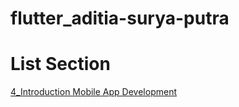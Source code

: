 # flutter_aditia-surya-putra
# List Section
[4_Introduction Mobile App Development]([https://www.google.com](https://github.com/surput06/flutter_aditia-surya-putra/tree/main/4_Introduction%20Mobile%20App%20Development))
